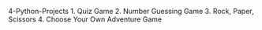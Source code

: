  4-Python-Projects
                 1. Quiz Game 
                 2. Number Guessing Game
                 3. Rock, Paper, Scissors 
                 4. Choose Your Own Adventure Game
